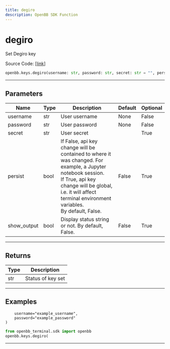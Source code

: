 ```yaml
---
title: degiro
description: OpenBB SDK Function
---
```


# degiro

Set Degiro key

Source Code: [[link](https://github.com/OpenBB-finance/OpenBBTerminal/tree/main/openbb_terminal/keys_model.py#L1296)]

```python
openbb.keys.degiro(username: str, password: str, secret: str = "", persist: bool = False, show_output: bool = False)
```

---

## Parameters

| Name | Type | Description | Default | Optional |
| ---- | ---- | ----------- | ------- | -------- |
| username | str | User username | None | False |
| password | str | User password | None | False |
| secret | str | User secret |  | True |
| persist | bool | If False, api key change will be contained to where it was changed. For example, a Jupyter notebook session.<br/>If True, api key change will be global, i.e. it will affect terminal environment variables.<br/>By default, False. | False | True |
| show_output | bool | Display status string or not. By default, False. | False | True |


---

## Returns

| Type | Description |
| ---- | ----------- |
| str | Status of key set |
---

## Examples
        username="example_username",
        password="example_password"
    )
```python
from openbb_terminal.sdk import openbb
openbb.keys.degiro(
```

---

